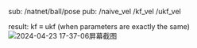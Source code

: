 sub: /natnet/ball/pose
pub: /naive_vel /kf_vel /ukf_vel

result: kf ≡ ukf (when parameters are exactly the same)
![2024-04-23 17-37-06屏幕截图](https://github.com/JJJJJllll/ukf/assets/117176940/d58730f7-9d4d-4c27-87c5-21181a064c2b)
